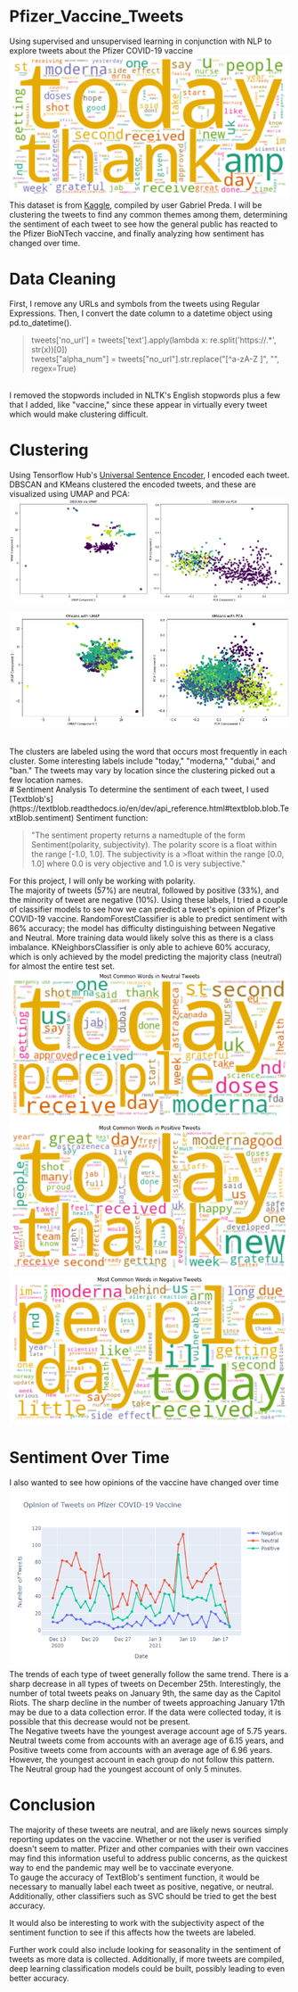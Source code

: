 # Pfizer_Vaccine_Tweets
 Using supervised and unsupervised learning in conjunction with NLP to explore tweets about the Pfizer COVID-19 vaccine <br>
![Wordcloud of Tweets about Pfizer COVID-19 Tweets](https://github.com/rhkhoo/Pfizer_Vaccine_Tweets/blob/main/Images/wordcloud.png)
<br>
This dataset is from [Kaggle](https://www.kaggle.com/gpreda/pfizer-vaccine-tweets), compiled by user Gabriel Preda. I will be clustering the tweets to find any common themes among them, determining the sentiment of each tweet to see how the general public has reacted to the Pfizer BioNTech vaccine, and finally analyzing how sentiment has changed over time.

# Data Cleaning

First, I remove any URLs and symbols from the tweets using Regular Expressions. Then, I convert the date column to a datetime object using pd.to_datetime().
> tweets['no_url'] = tweets['text'].apply(lambda x: re.split('https:\/\/.*', str(x))[0]) <br>
> tweets["alpha_num"] = tweets["no_url"].str.replace("[^a-zA-Z ]", "", regex=True)
 <br>
I removed the stopwords included in NLTK's English stopwords plus a few that I added, like "vaccine," since these appear in virtually every tweet which would make clustering difficult. 

# Clustering
Using Tensorflow Hub's [Universal Sentence Encoder]('https://tfhub.dev/google/universal-sentence-encoder/4'), I encoded each tweet. DBSCAN and KMeans clustered the encoded tweets, and these are visualized using UMAP and PCA:
![Dimension-reduced visualization of DBSCAN clustering](https://github.com/rhkhoo/Pfizer_Vaccine_Tweets/blob/main/Images/dbscan.png) <br>

![Dimension-reduced visualization of KMeans clustering](https://github.com/rhkhoo/Pfizer_Vaccine_Tweets/blob/main/Images/kmeans.png)

<br>
The clusters are labeled using the word that occurs most frequently in each cluster. Some interesting labels include "today," "moderna," "dubai," and "ban." The tweets may vary by location since the clustering picked out a few location names.
<br>
# Sentiment Analysis
To determine the sentiment of each tweet, I used [Textblob's](https://textblob.readthedocs.io/en/dev/api_reference.html#textblob.blob.TextBlob.sentiment) Sentiment function:

>"The sentiment property returns a namedtuple of the form Sentiment(polarity, subjectivity). The polarity score is a float within the range [-1.0, 1.0]. The subjectivity is a >float within the range [0.0, 1.0] where 0.0 is very objective and 1.0 is very subjective."

For this project, I will only be working with polarity.
<br>
The majority of tweets (57%) are neutral, followed by positive (33%), and the minority of tweet are negative (10%). Using these labels, I tried a couple of classifier models to see how we can predict a tweet's opinion of Pfizer's COVID-19 vaccine. RandomForestClassifier is able to predict sentiment with 86% accuracy; the model has difficulty distinguishing between Negative and Neutral. More training data would likely solve this as there is a class imbalance. KNeighborsClassifier is only able to achieve 60% accuracy, which is only achieved by the model predicting the majority class (neutral) for almost the entire test set.
<br>
![Dimension-reduced visualization of KMeans clustering](https://github.com/rhkhoo/Pfizer_Vaccine_Tweets/blob/main/Images/neutral.png) <br>
![Dimension-reduced visualization of KMeans clustering](https://github.com/rhkhoo/Pfizer_Vaccine_Tweets/blob/main/Images/positive.png)<br>
![Dimension-reduced visualization of KMeans clustering](https://github.com/rhkhoo/Pfizer_Vaccine_Tweets/blob/main/Images/negative.png)
<br>
# Sentiment Over Time
I also wanted to see how opinions of the vaccine have changed over time
![Dimension-reduced visualization of DBSCAN clustering](https://github.com/rhkhoo/Pfizer_Vaccine_Tweets/blob/main/Images/overtime.png) <br>
The trends of each type of tweet generally follow the same trend. There is a sharp decrease in all types of tweets on December 25th. Interestingly, the number of total tweets peaks on January 9th, the same day as the Capitol Riots. The sharp decline in the number of tweets approaching January 17th may be due to a data collection error. If the data were collected today, it is possible that this decrease would not be present.<br>
The Negative tweets have the youngest average account age of 5.75 years. Neutral tweets come from accounts with an average age of 6.15 years, and Positive tweets come from accounts with an average age of 6.96 years. However, the youngest account in each group do not follow this pattern. The Neutral group had the youngest account of only 5 minutes. 

# Conclusion
The majority of these tweets are neutral, and are likely news sources simply reporting updates on the vaccine. Whether or not the user is verified doesn't seem to matter. Pfizer and other companies with their own vaccines may find this information useful to address public concerns, as the quickest way to end the pandemic may well be to vaccinate everyone. <br>
To gauge the accuracy of TextBlob's sentiment function, it would be necessary to manually label each tweet as positive, negative, or neutral. Additionally, other classifiers such as SVC should be tried to get the best accuracy.<br>

It would also be interesting to work with the subjectivity aspect of the sentiment function to see if this affects how the tweets are labeled.<br>

Further work could also include looking for seasonality in the sentiment of tweets as more data is collected. Additionally, if more tweets are compiled, deep learning classification models could be built, possibly leading to even better accuracy.
